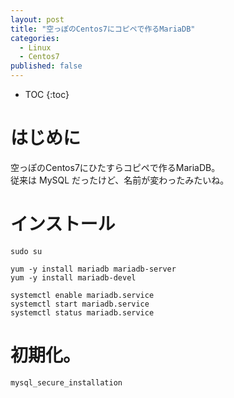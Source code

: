 ```yaml
---
layout: post
title: "空っぽのCentos7にコピペで作るMariaDB"
categories:
  - Linux
  - Centos7
published: false
---
```



* TOC
{:toc}

# はじめに

空っぽのCentos7にひたすらコピペで作るMariaDB。  
従来は MySQL だったけど、名前が変わったみたいね。  

# インストール

```
sudo su

yum -y install mariadb mariadb-server
yum -y install mariadb-devel

systemctl enable mariadb.service
systemctl start mariadb.service
systemctl status mariadb.service

```

# 初期化。

```
mysql_secure_installation
```
